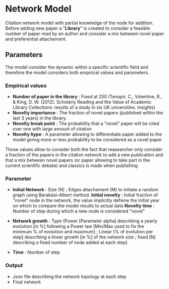 # Network Model 

Citation network model with partial knowledge of the node for addition. Before adding new paper a "**Library**" is created to consider a feasible number of paper read by an author and consider a mix between novel paper and preferential attachement.

## Parameters 

The model consider the dynamic within a specific scientific field and therefore the model considers both empirical values and parameters. 

### Empirical values 

 - **Number of paper in the library** : Fixed at 250 (Tenopir, C., Volentine, R., & King, D. W. (2012). Scholarly Reading and the Value of Academic Library Collections: results of a study in six UK universities. Insights)
 - **Novelty importance** : The fraction of novel papers (published within the last 3 years) in the library. 
 - **Novelty break point** : The probability that a "novel" paper will be cited over one with large amount of citation 
 - **Novelty hype** : A parameter allowing to differentiate paper added to the model giving more or less probability to be considered as a novel paper 

Those values allow to consider both the fact that reasearcher only consider a fraction of the papers in the citation network to add a new publication and that a mix between novel papers (or paper allowing to take part in the current scientific debate) and classics is made when publishing. 


### Parameter  

- **Initial Network** : Size (N) ; Edges attachement (M) to initiate a random graph using Barabási–Albert method. 
**Initial novelty** : Initial fraction of "novel" node in the network, the value implicitly defiene the initial year on which to compare the model results to actual data 
**Novelty time** : Number of step during which a new node is considered "novel" 

- **Network growth** :  Type (Power [Parameter alpha] describing a yearly evolution [in %] following a Power law [Min/Max used to fix the minimum % of evolution and maximum] ; Linear [% of evolution per step] describing a linear growth [in %] of the network size ; fixed [N] describing a fixed number of node added at each step)

- **Time** :  Number of step 


### Output 

- Json file describing the network topology at each step 
- Final network


